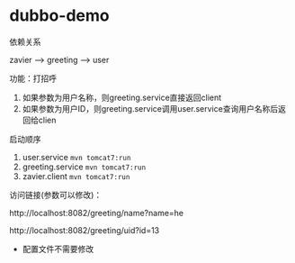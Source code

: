 # dubbo-demo

依赖关系

zavier --> greeting --> user

功能：打招呼
1. 如果参数为用户名称，则greeting.service直接返回client
2. 如果参数为用户ID，则greeting.service调用user.service查询用户名称后返回给clien




启动顺序
1. user.service   `mvn tomcat7:run`
2. greeting.service  `mvn tomcat7:run`
3. zavier.client  `mvn tomcat7:run`

访问链接(参数可以修改)：

http://localhost:8082/greeting/name?name=he

http://localhost:8082/greeting/uid?id=13



* 配置文件不需要修改